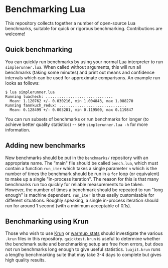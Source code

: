 # Benchmarking Lua

This repository collects together a number of open-source Lua benchmarks,
suitable for quick or rigorous benchmarking. Contributions are welcome!


## Quick benchmarking

You can quickly run benchmarks by using your normal Lua interpreter to run
`simplerunner.lua`. When called without arguments, this will run all benchmarks
(taking some minutes) and print out means and confidence intervals which can be
used for approximate comparisons. An example run looks as follows:

```
$ lua simplerunner.lua
Running luacheck: ..............................
  Mean: 1.120762 +/- 0.030216, min 1.004843, max 1.088270
Running fannkuch_redux: ..............................
  Mean: 0.128499 +/- 0.003281, min 0.119500, max 0.119847
```

You can run subsets of benchmarks or run benchmarks for longer (to achieve
better quality statistics) -- see `simplerunner.lua -h` for more information.


## Adding new benchmarks

New benchmarks should be put in the `benchmarks/` repository with an appropriate
name. The "main" file should be called `bench.lua`, which must contain a
function `run_iter` which takes a single parameter `n` which is the number of
times the benchmark should be run in a `for` loop (or equivalent) to make up a
single "in-process iteration". The reason for this is that many benchmarks run
too quickly for reliable measurements to be taken. However, the number of times
a benchmark should be repeated to run "long enough" is machine dependent.
`run_iter` is thus easily customisable for different situations. Roughly
speaking, a single in-process iteration should run for around 1 second (with a
minimum acceptable of 0.1s).


## Benchmarking using Krun

Those who wish to use [Krun](http://soft-dev.org/src/krun/) or
[warmup_stats](http://soft-dev.org/src/warmup_stats/) should investigate the
various `.krun` files in this repository. `quicktest.krun` is useful to
determine whether the benchmark suite and benchmarking setup are free
from errors, but does not run benchmarks long enough to give useful statistics.
`luajit.krun` runs a lengthy benchmarking suite that may take 3-4 days to
complete but gives high quality results.
